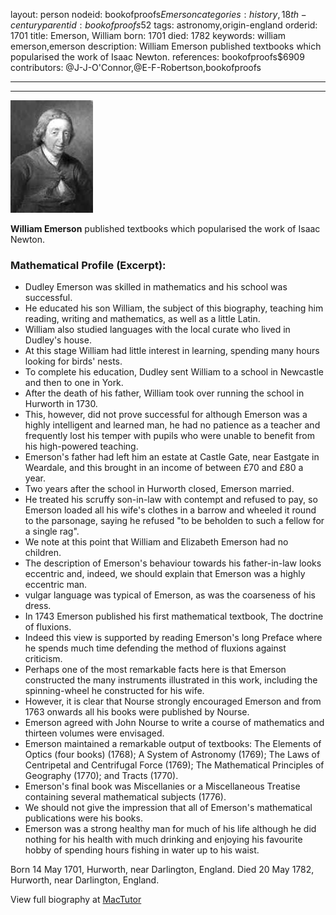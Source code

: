 layout: person
nodeid: bookofproofs$Emerson
categories: history,18th-century
parentid: bookofproofs$52
tags: astronomy,origin-england
orderid: 1701
title: Emerson, William
born: 1701
died: 1782
keywords: william emerson,emerson
description: William Emerson published textbooks which popularised the work of Isaac Newton.
references: bookofproofs$6909
contributors: @J-J-O'Connor,@E-F-Robertson,bookofproofs

---



---

![Emerson.jpg](https://github.com/bookofproofs/bookofproofs.github.io/blob/main/_sources/_assets/images/portraits/Emerson.jpg?raw=true)

**William Emerson** published textbooks which popularised the work of Isaac Newton.

### Mathematical Profile (Excerpt):
* Dudley Emerson was skilled in mathematics and his school was successful.
* He educated his son William, the subject of this biography, teaching him reading, writing and mathematics, as well as a little Latin.
* William also studied languages with the local curate who lived in Dudley's house.
* At this stage William had little interest in learning, spending many hours looking for birds' nests.
* To complete his education, Dudley sent William to a school in Newcastle and then to one in York.
* After the death of his father, William took over running the school in Hurworth in 1730.
* This, however, did not prove successful for although Emerson was a highly intelligent and learned man, he had no patience as a teacher and frequently lost his temper with pupils who were unable to benefit from his high-powered teaching.
* Emerson's father had left him an estate at Castle Gate, near Eastgate in Weardale, and this brought in an income of between £70 and £80 a year.
* Two years after the school in Hurworth closed, Emerson married.
* He treated his scruffy son-in-law with contempt and refused to pay, so Emerson loaded all his wife's clothes in a barrow and wheeled it round to the parsonage, saying he refused "to be beholden to such a fellow for a single rag".
* We note at this point that William and Elizabeth Emerson had no children.
* The description of Emerson's behaviour towards his father-in-law looks eccentric and, indeed, we should explain that Emerson was a highly eccentric man.
* vulgar language was typical of Emerson, as was the coarseness of his dress.
* In 1743 Emerson published his first mathematical textbook, The doctrine of fluxions.
* Indeed this view is supported by reading Emerson's long Preface where he spends much time defending the method of fluxions against criticism.
* Perhaps one of the most remarkable facts here is that Emerson constructed the many instruments illustrated in this work, including the spinning-wheel he constructed for his wife.
* However, it is clear that Nourse strongly encouraged Emerson and from 1763 onwards all his books were published by Nourse.
* Emerson agreed with John Nourse to write a course of mathematics and thirteen volumes were envisaged.
* Emerson maintained a remarkable output of textbooks: The Elements of Optics (four books) (1768); A System of Astronomy (1769); The Laws of Centripetal and Centrifugal Force (1769); The Mathematical Principles of Geography (1770); and Tracts (1770).
* Emerson's final book was Miscellanies or a Miscellaneous Treatise containing several mathematical subjects (1776).
* We should not give the impression that all of Emerson's mathematical publications were his books.
* Emerson was a strong healthy man for much of his life although he did nothing for his health with much drinking and enjoying his favourite hobby of spending hours fishing in water up to his waist.

Born 14 May 1701, Hurworth, near Darlington, England. Died 20 May 1782, Hurworth, near Darlington, England.

View full biography at [MacTutor](https://mathshistory.st-andrews.ac.uk/Biographies/Emerson/)
